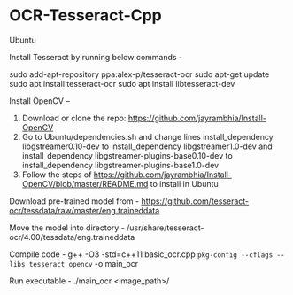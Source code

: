 # OCR-Tesseract-Cpp

Ubuntu

Install Tesseract by running below commands -

sudo add-apt-repository ppa:alex-p/tesseract-ocr
sudo apt-get update
sudo apt install tesseract-ocr
sudo apt install libtesseract-dev

Install OpenCV –
1.	Download or clone the repo: https://github.com/jayrambhia/Install-OpenCV
2.	Go to Ubuntu/dependencies.sh and change lines
    install_dependency libgstreamer0.10-dev to install_dependency libgstreamer1.0-dev
    and
    install_dependency libgstreamer-plugins-base0.10-dev to install_dependency libgstreamer-plugins-base1.0-dev
3.	Follow the steps of https://github.com/jayrambhia/Install-OpenCV/blob/master/README.md to install in Ubuntu

Download pre-trained model from - 
https://github.com/tesseract-ocr/tessdata/raw/master/eng.traineddata

Move the model into directory - 
/usr/share/tesseract-ocr/4.00/tessdata/eng.traineddata

Compile code - 
g++ -O3 -std=c++11 basic_ocr.cpp `pkg-config --cflags --libs tesseract opencv` -o main_ocr

Run executable - 
./main_ocr <image_path>/<image>

